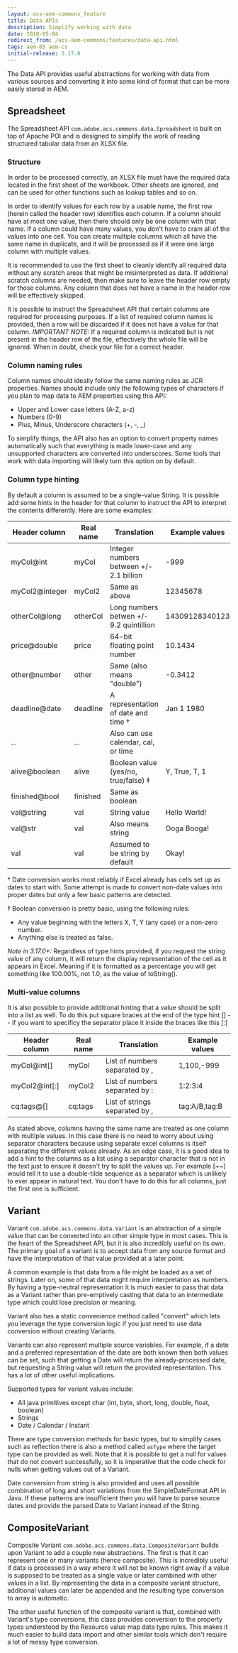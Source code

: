 ```yaml
---
layout: acs-aem-commons_feature
title: Data APIs
description: Simplify working with data
date: 2018-05-04
redirect_from: /acs-aem-commons/features/data-api.html
tags: aem-65 aem-cs
initial-release: 3.17.0
---
```


The Data API provides useful abstractions for working with data from various sources and converting it into some kind of format that can be more easily stored in AEM.

## Spreadsheet

The Spreadsheet API `com.adobe.acs.commons.data.Spreadsheet` is built on top of Apache POI and is designed to simplify the work of reading structured tabular data from an XLSX file.

### Structure

In order to be processed correctly, an XLSX file must have the required data located in the first sheet of the workbook.  Other sheets are ignored, and can be used for other functions such as lookup tables and so on.

In order to identify values for each row by a usable name, the first row (herein called the header row) identifies each column.  If a column should have at most one value, then there should only be one column with that name.  If a column could have many values, you don't have to cram all of the values into one cell.  You can create multiple columns which all have the same name in duplicate, and it will be processed as if it were one large column with multiple values.

It is recommended to use the first sheet to cleanly identify all required data without any scratch areas that might be misinterpreted as data.  If additional scratch columns are needed, then make sure to leave the header row empty for those columns.  Any column that does not have a name in the header row will be effectively skipped.

It is possible to instruct the Spreadsheet API that certain columns are required for processing purposes.  If a list of required column names is provided, then a row will be discarded if it does not have a value for that column.  *IMPORTANT NOTE:* If a required column is indicated but is not present in the header row of the file, effectively the whole file will be ignored.  When in doubt, check your file for a correct header.

### Column naming rules

Column names should ideally follow the same naming rules as JCR properties.  Names should include only the following types of characters if you plan to map data to AEM properties using this API:

- Upper and Lower case letters (A-Z, a-z)
- Numbers (0-9)
- Plus, Minus, Underscore characters (+, -, _)

To simplify things, the API also has an option to convert property names automatically such that everything is made lower-case and any unsupported characters are converted into underscores.  Some tools that work with data importing will likely turn this option on by default.

### Column type hinting

By default a column is assumed to be a single-value String.  It is possible add some hints in the header for that column to instruct the API to interpret the contents differently.  Here are some examples:

| Header column  | Real name | Translation                             | Example values |
|----------------|-----------|-----------------------------------------|----------------|
| myCol@int      | myCol     | Integer numbers between +/- 2.1 billion | -999           |
| myCol2@integer | myCol2    | Same as above                           | 12345678       |
| otherCol@long  | otherCol  | Long numbers betwen +/- 9.2 quintillion | 14309128340123 |
| price@double   | price     | 64-bit floating point number            | 10.1434        |
| other@number   | other     | Same (also means "double")              | -0.3412        |
| deadline@date  | deadline  | A representation of date and time †     | Jan 1 1980     |
| ...            | ...       | Also can use calendar, cal, or time     |                |
| alive@boolean  | alive     | Boolean value (yes/no, true/false) ‡    | Y, True, T, 1  |
| finished@bool  | finished  | Same as boolean                         |                |
| val@string     | val       | String value                            | Hello World!   |
| val@str        | val       | Also means string                       | Ooga Booga!    |
| val            | val       | Assumed to be string by default         | Okay!          |

† Date conversion works most reliably if Excel already has cells set up as dates to start with.  Some attempt is made to convert non-date values into proper dates but only a few basic patterns are detected.

‡ Boolean conversion is pretty basic, using the following rules:
* Any value beginning with the letters X, T, Y (any case) or a non-zero number.
* Anything else is treated as false.

_Note in 3.17.0+:_ Regardless of type hints provided, if you request the string value of any column, it will return the display representation of the cell as it appears in Excel.  Meaning if it is formatted as a percentage you will get something like 100.00%, not 1.0, as the value of toString().

### Multi-value columns

It is also possible to provide additional hinting that a value should be split into a list as well.  To do this put square braces at the end of the type hint [] -- if you want to specificy the separator place it inside the braces like this [:]

| Header column  | Real name | Translation                             | Example values |
|----------------|-----------|-----------------------------------------|----------------|
| myCol@int[]    | myCol     | List of numbers separated by ,          | 1,100,-999     |
| myCol2@int[:]  | myCol2    | List of numbers separated by :          | 1:2:3:4        |
| cq:tags@[]     | cq:tags   | List of strings separated by ,          | tag:A/B,tag:B  |

As stated above, columns having the same name are treated as one column with multiple values.  In this case there is no need to worry about using separator characters because using separate excel columns is itself separating the different values already.  As an edge case, it is a good idea to add a hint to the columns as a list using a separator character that is not in the text just to ensure it doesn't try to split the values up.  For example [~~] would tell it to use a double-tilde sequence as a separator which is unlikely to ever appear in natural text.  You don't have to do this for all columns, just the first one is sufficient.

## Variant

Variant `com.adobe.acs.commons.data.Variant` is an abstraction of a simple value that can be converted into an other simple type in most cases.  This is the heart of the Spreadsheet API, but it is also incredibly useful on its own.  The primary goal of a variant is to accept data from any source format and have the interpretation of that value provided at a later point.

A common example is that data from a file might be loaded as a set of strings.  Later on, some of that data might require interpretation as numbers.  By having a type-neutral representation it is much easier to pass that data as a Variant rather than pre-emptively casting that data to an intermediate type which could lose precision or meaning.

Variant also has a static convenience method called "convert" which lets you leverage the type conversion logic if you just need to use data conversion without creating Variants.

Variants can also represent multiple source variables.  For example, if a date and a preferred representation of the date are both known then both values can be set, such that getting a Date will return the already-processed date, but requesting a String value will return the provided representation.  This has a lot of other useful implications.

Supported types for variant values include:

* All java primitives except char (int, byte, short, long, double, float, boolean)
* Strings
* Date / Calendar / Instant

There are type conversion methods for basic types, but to simplify cases such as reflection there is also a method called `asType` where the target type can be provided as well.  Note that it is possible to get a null for values that do not convert successfully, so it is imperative that the code check for nulls when getting values out of a Variant.

Date conversion from string is also provided and uses all possible combination of long and short variations from the SimpleDateFormat API in Java.  If these patterns are insufficient then you will have to parse source dates and provide the parsed Date to Variant instead of the String.

## CompositeVariant
Composite Variant `com.adobe.acs.commons.data.CompositeVariant` builds upon Variant to add a couple new abstractions.  The first is that it can represent one or many variants (hence composite).  This is incredibly useful if data is processed in a way where it will not be known right away if a value is supposed to be treated as a single value or later combined with other values in a list.  By representing the data in a composite variant structure, additional values can later be appended and the resulting type conversion to array is automatic.

The other useful function of the composite variant is that, combined with Variant's type conversions, this class provides conversion to the property types understood by the Resource value map data type rules.  This makes it much easier to build data import and other similar tools which don't require a lot of messy type conversion.

